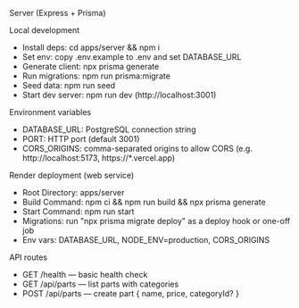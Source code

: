 Server (Express + Prisma)

Local development
- Install deps: cd apps/server && npm i
- Set env: copy .env.example to .env and set DATABASE_URL
- Generate client: npx prisma generate
- Run migrations: npm run prisma:migrate
- Seed data: npm run seed
- Start dev server: npm run dev (http://localhost:3001)

Environment variables
- DATABASE_URL: PostgreSQL connection string
- PORT: HTTP port (default 3001)
- CORS_ORIGINS: comma-separated origins to allow CORS (e.g. http://localhost:5173, https://*.vercel.app)

Render deployment (web service)
- Root Directory: apps/server
- Build Command: npm ci && npm run build && npx prisma generate
- Start Command: npm run start
- Migrations: run "npx prisma migrate deploy" as a deploy hook or one-off job
- Env vars: DATABASE_URL, NODE_ENV=production, CORS_ORIGINS

API routes
- GET /health — basic health check
- GET /api/parts — list parts with categories
- POST /api/parts — create part { name, price, categoryId? }